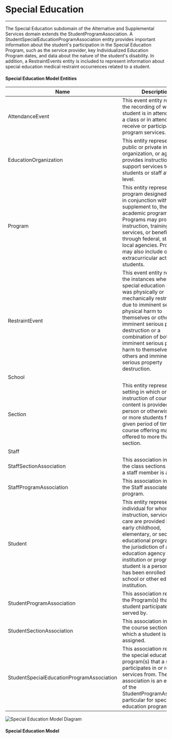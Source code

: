 # Special Education
---
The Special Education subdomain of the Alternative and Supplemental Services domain extends the StudentProgramAssociation. A StudentSpecialEducationProgramAssociation entity provides important information about the student's participation in the Special Education Program, such as the service provider, key Individualized Education Program dates, and data about the nature of the student's disability. In addition, a RestraintEvents entity is included to represent information about special education medical restraint occurrences related to a student.



#### Special Education Model Entities

| Name        | Description  |
|-----------------|------------------|
| AttendanceEvent | This event entity represents the recording of whether a student is in attendance for a class or in attendance to receive or participate in program services. |
| EducationOrganization | This entity represents any public or private institution, organization, or agency that provides instructional or support services to students or staff at any level. |
| Program | This entity represents any program designed to work in conjunction with, or as a supplement to, the main academic program. Programs may provide instruction, training, services, or benefits through federal, state, or local agencies. Programs may also include organized extracurricular activities for students. |
| RestraintEvent | This event entity represents the instances where a special education student was physically or mechanically restrained due to imminent serious physical harm to themselves or others, imminent serious property destruction or a combination of both imminent serious physical harm to themselves or others and imminent serious property destruction. |
| School |  |
| Section | This entity represents a setting in which organized instruction of course content is provided, in-person or otherwise, to one or more students for a given period of time. A course offering may be offered to more than one section. |
| Staff |  |
| StaffSectionAssociation | This association indicates the class sections to which a staff member is assigned. |
| StaffProgramAssociation | This association indicates the Staff associated with a program. |
| Student | This entity represents an individual for whom instruction, services, and/or care are provided in an early childhood, elementary, or secondary educational program under the jurisdiction of a school, education agency or other institution or program. A student is a person who has been enrolled in a school or other educational institution. |
| StudentProgramAssociation | This association represents the Program(s) that a student participates in or is served by. |
| StudentSectionAssociation | This association indicates the course sections to which a student is assigned. |
| StudentSpecialEducationProgramAssociation | This association represents the special education program(s) that a student participates in or receives services from. The association is an extension of the StudentProgramAssociation particular for special education programs. |


![Special Education Model Diagram](/path/to/domain-model.png)
#### Special Education Model  

